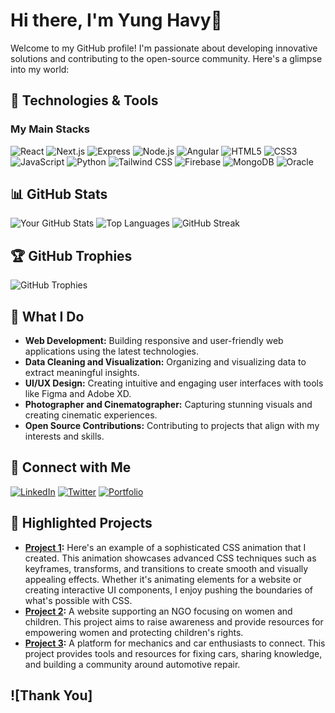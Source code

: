 # Hi there, I'm Yung Havy👋


Welcome to my GitHub profile! I'm passionate about developing innovative solutions and contributing to the open-source community. Here's a glimpse into my world:

## 🔧 Technologies & Tools

### My Main Stacks
![React](https://img.shields.io/badge/-React-61DAFB?style=flat-square&logo=react&logoColor=black)
![Next.js](https://img.shields.io/badge/-Next.js-000000?style=flat-square&logo=next.js&logoColor=white)
![Express](https://img.shields.io/badge/-Express-000000?style=flat-square&logo=express&logoColor=white)
![Node.js](https://img.shields.io/badge/-Node.js-339933?style=flat-square&logo=node.js&logoColor=white)
![Angular](https://img.shields.io/badge/-Angular-DD0031?style=flat-square&logo=angular&logoColor=white)
![HTML5](https://img.shields.io/badge/-HTML5-E34F26?style=flat-square&logo=html5&logoColor=white)
![CSS3](https://img.shields.io/badge/-CSS3-1572B6?style=flat-square&logo=css3&logoColor=white)
![JavaScript](https://img.shields.io/badge/-JavaScript-F7DF1E?style=flat-square&logo=javascript&logoColor=black)
![Python](https://img.shields.io/badge/-Python-3776AB?style=flat-square&logo=python&logoColor=white)
![Tailwind CSS](https://img.shields.io/badge/-Tailwind%20CSS-38B2AC?style=flat-square&logo=tailwind-css&logoColor=white)
![Firebase](https://img.shields.io/badge/-Firebase-FFCA28?style=flat-square&logo=firebase&logoColor=black)
![MongoDB](https://img.shields.io/badge/-MongoDB-47A248?style=flat-square&logo=mongodb&logoColor=white)
![Oracle](https://img.shields.io/badge/-Oracle-F80000?style=flat-square&logo=oracle&logoColor=white)

## 📊 GitHub Stats

![Your GitHub Stats](https://github-readme-stats.vercel.app/api?username=yunghavy&show_icons=true&theme=radical)
![Top Languages](https://github-readme-stats.vercel.app/api/top-langs/?username=yunghavy&layout=compact&theme=radical)
![GitHub Streak](https://github-readme-streak-stats.herokuapp.com/?user=yunghavy&theme=radical)

## 🏆 GitHub Trophies
![GitHub Trophies](https://github-profile-trophy.vercel.app/?username=yunghavy&theme=radical&no-bg=true&no-frame=true)

## 💼 What I Do
- **Web Development:** Building responsive and user-friendly web applications using the latest technologies.
- **Data Cleaning and Visualization:** Organizing and visualizing data to extract meaningful insights.
- **UI/UX Design:** Creating intuitive and engaging user interfaces with tools like Figma and Adobe XD.
- **Photographer and Cinematographer:** Capturing stunning visuals and creating cinematic experiences.
- **Open Source Contributions:** Contributing to projects that align with my interests and skills.

## 🔗 Connect with Me

[![LinkedIn](https://img.shields.io/badge/-LinkedIn-0077B5?style=flat-square&logo=linkedin&logoColor=white)](https://www.linkedin.com/in/jafferkimitei/)
[![Twitter](https://img.shields.io/badge/-Twitter-1DA1F2?style=flat-square&logo=twitter&logoColor=white)](https://twitter.com/yunghavy/)
[![Portfolio](https://img.shields.io/badge/-Portfolio-000000?style=flat-square&logo=portfolio&logoColor=white)](https://yunghavy.com)

## 🌟 Highlighted Projects
- **[Project 1](https://github.com/yunghavy/Complex-css-Animations):** Here's an example of a sophisticated CSS animation that I created. This animation showcases advanced CSS techniques such as keyframes, transforms, and transitions to create smooth and visually appealing effects. Whether it's animating elements for a website or creating interactive UI components, I enjoy pushing the boundaries of what's possible with CSS.
- **[Project 2](https://github.com/yunghavy/NGO):** A website supporting an NGO focusing on women and children. This project aims to raise awareness and provide resources for empowering women and protecting children's rights.
- **[Project 3](https://github.com/yunghavy/mechauto):** A platform for mechanics and car enthusiasts to connect. This project provides tools and resources for fixing cars, sharing knowledge, and building a community around automotive repair.

![Thank You]
---
